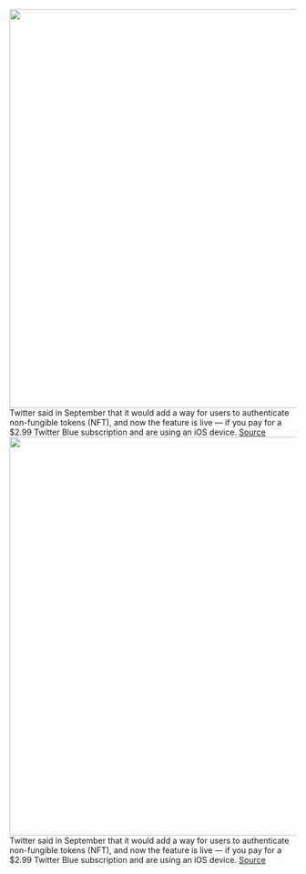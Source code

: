 <img src='https://cdn.vox-cdn.com/thumbor/BDzAKVS2KqaNL9-NbUt0cxJvP-o=/0x0:1358x817/1200x800/filters:focal(571x301:787x517)/cdn.vox-cdn.com/uploads/chorus_image/image/70413203/twitter_nft_hex.0.jpg' width='700px' /><br/>
Twitter said in September that it would add a way for users to authenticate non-fungible tokens (NFT), and now the feature is live — if you pay for a $2.99 Twitter Blue subscription and are using an iOS device.
<a href='https://www.theverge.com/2022/1/20/22893502/nft-twitter-profile-picture-crypto-wallet-opensea-coinbase-right-click'> Source <a/><img src='https://cdn.vox-cdn.com/thumbor/BDzAKVS2KqaNL9-NbUt0cxJvP-o=/0x0:1358x817/1200x800/filters:focal(571x301:787x517)/cdn.vox-cdn.com/uploads/chorus_image/image/70413203/twitter_nft_hex.0.jpg' width='700px' /><br/>
Twitter said in September that it would add a way for users to authenticate non-fungible tokens (NFT), and now the feature is live — if you pay for a $2.99 Twitter Blue subscription and are using an iOS device.
<a href='https://www.theverge.com/2022/1/20/22893502/nft-twitter-profile-picture-crypto-wallet-opensea-coinbase-right-click'> Source <a/>